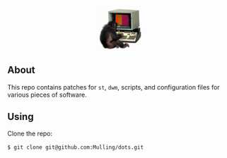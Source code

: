<div align="center">
    <img src="misc/monke.png" width="20%" height="20%"/>
</div>

## About

This repo contains patches for `st`, `dwm`, scripts, and configuration files for various pieces of software.

## Using

Clone the repo:
```
$ git clone git@github.com:Mulling/dots.git
```

